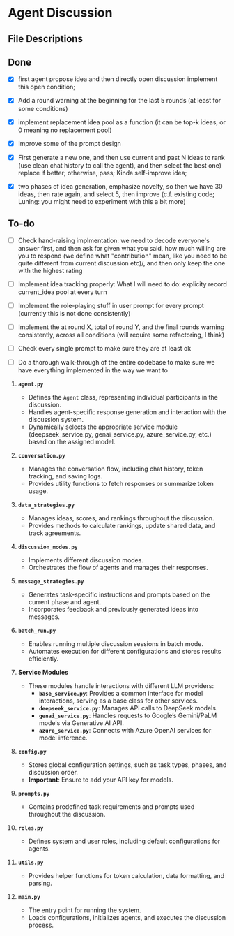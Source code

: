 # Agent Discussion
## File Descriptions

## Done
- [x] first agent propose idea and then directly open discussion implement this open condition;
- [x] Add a round warning at the beginning for the last 5 rounds (at least for some conditions)
- [x] implement replacement idea pool as a function (it can be top-k ideas, or 0 meaning no replacement pool)
- [x] Improve some of the prompt design
- [x] First generate a new one, and then use current and past N ideas to rank (use clean chat history to call the agent), and then select the best one) replace if better; otherwise, pass; Kinda self-improve idea;  
- [x] two phases of idea generation, emphasize novelty, so then we have 30 ideas, then rate again, and select 5, then improve (c.f. existing code; Luning: you might need to experiment with this a bit more)



## To-do
- [ ] Check hand-raising implmentation: we need to decode everyone's answer first, and then ask for given what you said, how much willing are you to respond (we define what "contribution" mean, like you need to be quite different from current discussion etc)/, and then only keep the one with the highest rating
- [ ] Implement idea tracking properly: What I will need to do: explicity record current_idea pool at every turn
- [ ] Implement the role-playing stuff in user prompt for every prompt (currently this is not done consistently)
- [ ] Implement the at round X, total of round Y, and the final rounds warning consistently, across all conditions (will require some refactoring, I think)
- [ ] Check every single prompt to make sure they are at least ok
- [ ] Do a thorough walk-through of the entire codebase to make sure we have everything implemented in the way we want to


1. **`agent.py`**  
   - Defines the `Agent` class, representing individual participants in the discussion.  
   - Handles agent-specific response generation and interaction with the discussion system.
   - Dynamically selects the appropriate service module (deepseek_service.py, genai_service.py, azure_service.py, etc.) based on the assigned model.

2. **`conversation.py`**  
   - Manages the conversation flow, including chat history, token tracking, and saving logs.  
   - Provides utility functions to fetch responses or summarize token usage.  

3. **`data_strategies.py`**  
   - Manages ideas, scores, and rankings throughout the discussion.  
   - Provides methods to calculate rankings, update shared data, and track agreements.  

4. **`discussion_modes.py`**  
   - Implements different discussion modes.  
   - Orchestrates the flow of agents and manages their responses.  

5. **`message_strategies.py`**  
   - Generates task-specific instructions and prompts based on the current phase and agent.  
   - Incorporates feedback and previously generated ideas into messages.  

6. **`batch_run.py`**  
   - Enables running multiple discussion sessions in batch mode.  
   - Automates execution for different configurations and stores results efficiently.  

7. **Service Modules**  
   - These modules handle interactions with different LLM providers:  
     - **`base_service.py`**: Provides a common interface for model interactions, serving as a base class for other services.  
     - **`deepseek_service.py`**: Manages API calls to DeepSeek models.  
     - **`genai_service.py`**: Handles requests to Google’s Gemini/PaLM models via Generative AI API.  
     - **`azure_service.py`**: Connects with Azure OpenAI services for model inference.  

8. **`config.py`**  
   - Stores global configuration settings, such as task types, phases, and discussion order.  
   - **Important**: Ensure to add your API key for models.  

9. **`prompts.py`**  
   - Contains predefined task requirements and prompts used throughout the discussion.  

10. **`roles.py`**  
      - Defines system and user roles, including default configurations for agents.  

11. **`utils.py`**  
      - Provides helper functions for token calculation, data formatting, and parsing.  

12. **`main.py`**  
      - The entry point for running the system.  
      - Loads configurations, initializes agents, and executes the discussion process.  
